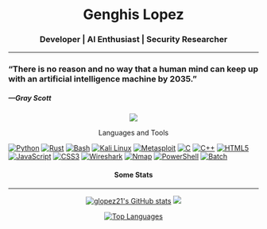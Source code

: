 <h1 align="center">Genghis Lopez</h1>

<h3 align="center">Developer | AI Enthusiast | Security Researcher</h3>

<hr>

<h3>“There is no reason and no way that a <span>human mind</span> can keep up with an <span>artificial intelligence machine</span> by 2035.”</h3>
<h5>—Gray Scott</h5>

<!-- - 🔭 **Currently Working On:** A Django based LMS.


<h4>Learning</h4> <a href="https://www.rust-lang.org/" target="_blank" rel="noreferrer"><img src="https://raw.githubusercontent.com/danielcranney/readme-generator/main/public/icons/skills/rust-colored-dark.svg" width="24" height="24" alt="Rust" /></a>

- 💬 **Ask Me About:** Anything related to AI, hacking, or cybersecurity.
- ⚡ **Fun Fact:** I like to approach everything with a sense of fun and curiosity. Life's too short to be too serious! -->

<p align="center">
<a href="https://www.github.com/glopez21" target="_blank" rel="noreferrer"><img
src="https://img.shields.io/github/followers/glopez21?logo=github&style=for-the-badge&color=ef4444&labelColor=1c1917" /></a>
</p>

<p align="center"> Languages and Tools </p>

[![Python](https://img.shields.io/badge/Python-3776AB?style=for-the-badge&logo=python&logoColor=white)](https://python.org)
[![Rust](https://img.shields.io/badge/Rust-000000?style=for-the-badge&logo=rust&logoColor=white)](https://www.rust-lang.org/)
[![Bash](https://img.shields.io/badge/Bash-4EAA25?style=for-the-badge&logo=gnu-bash&logoColor=white)](https://www.gnu.org/software/bash/)
[![Kali Linux](https://img.shields.io/badge/Kali_Linux-557C94?style=for-the-badge&logo=kali-linux&logoColor=white)](https://www.kali.org/)
[![Metasploit](https://img.shields.io/badge/Metasploit-FF1111?style=for-the-badge&logo=metasploit&logoColor=white)](https://www.metasploit.com/)
[![C](https://img.shields.io/badge/C-A8B9CC?style=for-the-badge&logo=c&logoColor=white)](https://en.wikipedia.org/wiki/C_(programming_language))
[![C++](https://img.shields.io/badge/C++-00599C?style=for-the-badge&logo=cplusplus&logoColor=white)](https://isocpp.org/)
[![HTML5](https://img.shields.io/badge/HTML5-E34F26?style=for-the-badge&logo=html5&logoColor=white)](https://html.spec.whatwg.org/)
[![JavaScript](https://img.shields.io/badge/JavaScript-F7DF1E?style=for-the-badge&logo=javascript&logoColor=black)](https://developer.mozilla.org/en-US/docs/Web/JavaScript)
[![CSS3](https://img.shields.io/badge/CSS3-1572B6?style=for-the-badge&logo=css3&logoColor=white)](https://www.w3.org/Style/CSS/Overview.en.html)
[![Wireshark](https://img.shields.io/badge/Wireshark-1679A7?style=for-the-badge&logo=wireshark&logoColor=white)](https://www.wireshark.org/)
[![Nmap](https://img.shields.io/badge/Nmap-0E83CD?style=for-the-badge&logo=nmap&logoColor=white)](https://nmap.org/)
[![PowerShell](https://img.shields.io/badge/PowerShell-5391FE?style=for-the-badge&logo=powershell&logoColor=white)](https://docs.microsoft.com/en-us/powershell/)
[![Batch](https://img.shields.io/badge/Batch-4D4D4D?style=for-the-badge&logo=windows&logoColor=white)](https://en.wikipedia.org/wiki/Batch_file)

<h4 align="center">Some Stats</h4>
<hr>
<p align="center">
<a href="http://www.github.com/glopez21"><img src="https://github-readme-stats.vercel.app/api?username=glopez21&show_icons=true&hide=prs,&count_private=true&title_color=3382ed&text_color=84cc16&icon_color=ef4444&bg_color=1c1917&hide_border=true&show_icons=true" alt="glopez21's GitHub stats" /></a>
<a href="http://www.github.com/glopez21"><img src="https://github-readme-streak-stats.herokuapp.com/?user=glopez21&stroke=84cc16&background=1c1917&ring=3382ed&fire=3382ed&currStreakNum=84cc16&currStreakLabel=3382ed&sideNums=84cc16&sideLabels=84cc16&dates=84cc16&hide_border=true" /></a>
</p>

<p align="center">
<a href="https://github.com/glopez21" align="left"><img src="https://github-readme-stats.vercel.app/api/top-langs/?username=glopez21&langs_count=10&title_color=3382ed&text_color=84cc16&icon_color=ef4444&bg_color=1c1917&hide_border=true&locale=en&custom_title=Top%20%Languages" alt="Top Languages" /></a>
</p>

<!-- <p align="center"> <a href="https://www.github.com/glopez21" target="_blank" rel="noreferrer"> <picture> <source media="(prefers-color-scheme: dark)" srcset="https://raw.githubusercontent.com/danielcranney/readme-generator/main/public/icons/socials/github-dark.svg" /> <source media="(prefers-color-scheme: light)" srcset="https://raw.githubusercontent.com/danielcranney/readme-generator/main/public/icons/socials/github.svg" /> <img src="https://raw.githubusercontent.com/danielcranney/readme-generator/main/public/icons/socials/github.svg" width="32" height="32" /> </picture> </a></p> -->

<!-- - 🔭 **Currently Working On:** A new hacking course with a certificate for completion.
- 🌱 **Learning:** Rust and advanced penetration testing techniques.
- 👯 **Collaborating:** Open to all kinds of penetration testing projects.
- 💬 **Ask Me About:** Anything related to AI, hacking, or cybersecurity.
- ⚡ **Fun Fact:** I approach everything with a sense of fun and curiosity. Life's too short to be too serious! -->

<!-- <p align="center">
<a href="https://docs.microsoft.com/en-us/cpp/?view=msvc-170" target="_blank" rel="noreferrer"><img src="https://raw.githubusercontent.com/danielcranney/readme-generator/main/public/icons/skills/cplusplus-colored.svg" width="36" height="36" alt="C++" /></a>

<a href="https://www.python.org/" target="_blank" rel="noreferrer"><img src="https://raw.githubusercontent.com/danielcranney/readme-generator/main/public/icons/skills/python-colored.svg" width="36" height="36" alt="Python" /></a>

<a href="https://www.rust-lang.org/" target="_blank" rel="noreferrer"><img src="https://raw.githubusercontent.com/danielcranney/readme-generator/main/public/icons/skills/rust-colored-dark.svg" width="36" height="36" alt="Rust" /></a>

<a href="https://git-scm.com/" target="_blank" rel="noreferrer"><img src="https://raw.githubusercontent.com/danielcranney/readme-generator/main/public/icons/skills/git-colored.svg" width="36" height="36" alt="Git" /></a>

<a href="https://developer.mozilla.org/en-US/docs/Glossary/HTML5" target="_blank" rel="noreferrer"><img src="https://raw.githubusercontent.com/danielcranney/readme-generator/main/public/icons/skills/html5-colored.svg" width="36" height="36" alt="HTML5" /></a>

<a href="https://www.postgresql.org/" target="_blank" rel="noreferrer"><img src="https://raw.githubusercontent.com/danielcranney/readme-generator/main/public/icons/skills/postgresql-colored.svg" width="36" height="36" alt="PostgreSQL" /></a>

<a href="https://www.mysql.com/" target="_blank" rel="noreferrer"><img src="https://raw.githubusercontent.com/danielcranney/readme-generator/main/public/icons/skills/mysql-colored.svg" width="36" height="36" alt="MySQL" /></a>

<a href="https://flask.palletsprojects.com/en/2.0.x/" target="_blank" rel="noreferrer"><img src="https://raw.githubusercontent.com/danielcranney/readme-generator/main/public/icons/skills/flask-colored-dark.svg" width="36" height="36" alt="Flask" /></a>

<a href="https://www.djangoproject.com/" target="_blank" rel="noreferrer"><img src="https://raw.githubusercontent.com/danielcranney/readme-generator/main/public/icons/skills/django-colored-dark.svg" width="36" height="36" alt="Django" /></a>

<a href="https://www.raspberrypi.org/" target="_blank" rel="noreferrer"><img src="https://raw.githubusercontent.com/danielcranney/readme-generator/main/public/icons/skills/raspberrypi-colored.svg" width="36" height="36" alt="Raspberry Pi" /></a>

<a href="https://aws.amazon.com" target="_blank" rel="noreferrer"><img src="https://raw.githubusercontent.com/danielcranney/readme-generator/main/public/icons/skills/aws-colored-dark.svg" width="36" height="36" alt="Amazon Web Services" /></a>

<a href="https://www.blender.org/" target="_blank" rel="noreferrer"><img src="https://raw.githubusercontent.com/danielcranney/readme-generator/main/public/icons/skills/blender-colored.svg" width="36" height="36" alt="Blender" /></a>

<a href="https://www.linux.org" target="_blank" rel="noreferrer"><img src="https://raw.githubusercontent.com/danielcranney/readme-generator/main/public/icons/skills/linux-colored.svg" width="36" height="36" alt="Linux" /></a>

<a href="https://www.docker.com/" target="_blank" rel="noreferrer"><img src="https://raw.githubusercontent.com/danielcranney/readme-generator/main/public/icons/skills/docker-colored.svg" width="36" height="36" alt="Docker" /></a>

<a href="https://pytorch.org/" target="_blank" rel="noreferrer"><img src="https://raw.githubusercontent.com/danielcranney/readme-generator/main/public/icons/skills/pytorch-colored.svg" width="36" height="36" alt="PyTorch" /></a>

<a href="https://www.tensorflow.org/" target="_blank" rel="noreferrer"><img src="https://raw.githubusercontent.com/danielcranney/readme-generator/main/public/icons/skills/tensorflow-colored.svg" width="36" height="36" alt="TensorFlow" /></a>

<a href="https://www.sketch.com/" target="_blank" rel="noreferrer"><img src="https://raw.githubusercontent.com/danielcranney/readme-generator/main/public/icons/skills/sketch-colored.svg" width="36" height="36" alt="Sketch" /></a>

<a href="https://ethereum.org/en/" target="_blank" rel="noreferrer"><img src="https://raw.githubusercontent.com/danielcranney/readme-generator/main/public/icons/skills/ethereum-colored.svg" width="36" height="36" alt="Ethereum" /></a>

<a href="https://cloud.google.com/" target="_blank" rel="noreferrer"><img src="https://raw.githubusercontent.com/danielcranney/readme-generator/main/public/icons/skills/googlecloud-colored.svg" width="36" height="36" alt="Google Cloud" /></a>
</p>
<hr> -->

